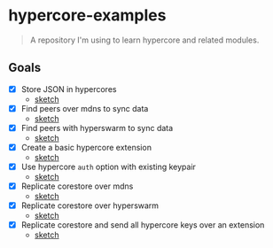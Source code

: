 # hypercore-examples

> A repository I'm using to learn hypercore and related modules.

## Goals

- [x] Store JSON in hypercores
  - [sketch](sketches/json-encoding-replication.js)
- [x] Find peers over mdns to sync data
  - [sketch](sketches/local-network-replication.js)
- [x] Find peers with hyperswarm to sync data
  - [sketch](sketches/hyperswarm.js)
- [x] Create a basic hypercore extension
  - [sketch](sketches/basic-extension.js)
- [x] Use hypercore `auth` option with existing keypair
  - [sketch](sketches/auth-hypercore.js)
- [x] Replicate corestore over mdns
  - [sketch](sketches/replicate-corestore-mdns.js) 
- [x] Replicate corestore over hyperswarm
  - [sketch](sketches/replicate-corestore-hyperswarm.js) 
- [x] Replicate corestore and send all hypercore keys over an extension
  - [sketch](sketches/replicate-corestore-extension-storekeys.js)
